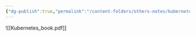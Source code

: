 ```yaml
---
{"dg-publish":true,"permalink":"/content-folders/others-notes/kubernetes/kubernetes-book/","title":"Kubernetes_book.pdf"}
---
```



![[Kubernetes_book.pdf]]
